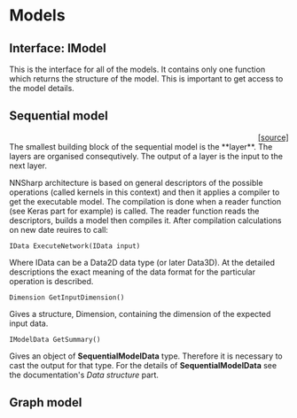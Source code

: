 # Models

## Interface: IModel

This is the interface for all of the models. It contains only one function which returns the structure of the model. This is important to get access to the model details.

## Sequential model
<span style="float:right;"> [[source]](https://github.com/adamtiger/NNSharp/blob/dev/NNSharp/Models/SequentialModel.cs#L15) </span>

<br>
The smallest building block of the sequential model is the **layer**. The layers are organised consequtively. The output of a layer is the input to the next layer.

NNSharp architecture is based on general descriptors of the possible operations (called kernels in this context) and then it applies a compiler to get the executable model. The compilation is done when a reader function (see Keras part for example) is called. The reader function reads the descriptors, builds a model then compiles it. After compilation calculations on new date reuires to call:

	IData ExecuteNetwork(IData input)

Where IData can be a Data2D data type (or later Data3D). At the detailed descriptions the exact meaning of the data format for the particular operation is described. 

	Dimension GetInputDimension()

Gives a structure, Dimension, containing the dimension of the expected input data.

	IModelData GetSummary()

Gives an object of **SequentialModelData** type. Therefore it is necessary to cast the output for that type. For the details of **SequentialModelData** see the documentation's *Data structure* part.


## Graph model
